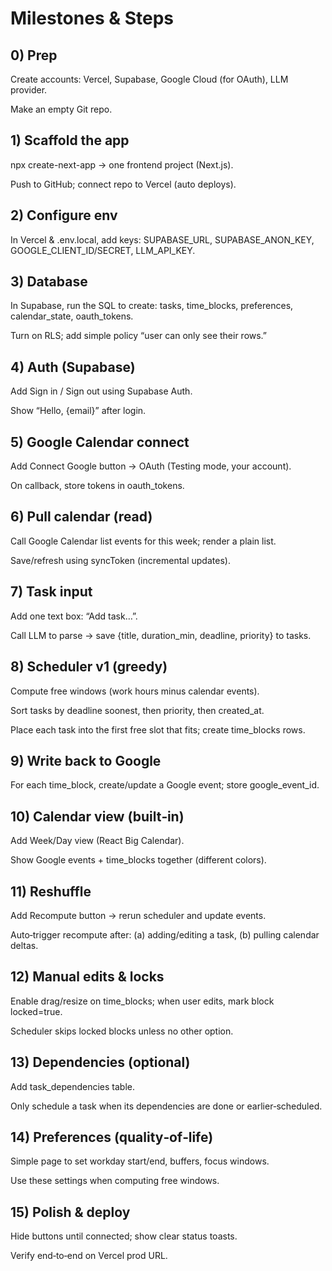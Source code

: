 # Milestones & Steps
## 0) Prep
Create accounts: Vercel, Supabase, Google Cloud (for OAuth), LLM provider.

Make an empty Git repo.

## 1) Scaffold the app
npx create-next-app → one frontend project (Next.js).

Push to GitHub; connect repo to Vercel (auto deploys).

## 2) Configure env
In Vercel & .env.local, add keys: SUPABASE_URL, SUPABASE_ANON_KEY, GOOGLE_CLIENT_ID/SECRET, LLM_API_KEY.

## 3) Database
In Supabase, run the SQL to create: tasks, time_blocks, preferences, calendar_state, oauth_tokens.

Turn on RLS; add simple policy “user can only see their rows.”

## 4) Auth (Supabase)
Add Sign in / Sign out using Supabase Auth.

Show “Hello, {email}” after login.

## 5) Google Calendar connect
Add Connect Google button → OAuth (Testing mode, your account).

On callback, store tokens in oauth_tokens.

## 6) Pull calendar (read)
Call Google Calendar list events for this week; render a plain list.

Save/refresh using syncToken (incremental updates).

## 7) Task input
Add one text box: “Add task…”.

Call LLM to parse → save {title, duration_min, deadline, priority} to tasks.

## 8) Scheduler v1 (greedy)
Compute free windows (work hours minus calendar events).

Sort tasks by deadline soonest, then priority, then created_at.

Place each task into the first free slot that fits; create time_blocks rows.

## 9) Write back to Google
For each time_block, create/update a Google event; store google_event_id.

## 10) Calendar view (built‑in)
Add Week/Day view (React Big Calendar).

Show Google events + time_blocks together (different colors).

## 11) Reshuffle
Add Recompute button → rerun scheduler and update events.

Auto‑trigger recompute after: (a) adding/editing a task, (b) pulling calendar deltas.

## 12) Manual edits & locks
Enable drag/resize on time_blocks; when user edits, mark block locked=true.

Scheduler skips locked blocks unless no other option.

## 13) Dependencies (optional)
Add task_dependencies table.

Only schedule a task when its dependencies are done or earlier‑scheduled.

## 14) Preferences (quality‑of‑life)
Simple page to set workday start/end, buffers, focus windows.

Use these settings when computing free windows.

## 15) Polish & deploy
Hide buttons until connected; show clear status toasts.

Verify end‑to‑end on Vercel prod URL.

